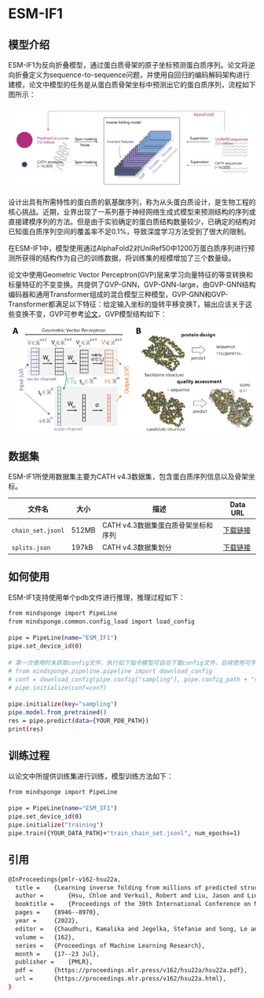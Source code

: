 # ESM-IF1

## 模型介绍

ESM-IF1为反向折叠模型，通过蛋白质骨架的原子坐标预测蛋白质序列。论文将逆向折叠定义为sequence-to-sequence问题，并使用自回归的编码解码架构进行建模，论文中模型的任务是从蛋白质骨架坐标中预测出它的蛋白质序列，流程如下图所示：

![ESM-IF1](../../docs/modelcards/illustration.png)

设计出具有所需特性的蛋白质的氨基酸序列，称为从头蛋白质设计，是生物工程的核心挑战。近期，业界出现了一系列基于神经网络生成式模型来预测结构的序列或直接建模序列的方法。但是由于实验确定的蛋白质结构数量较少，已确定的结构对已知蛋白质序列空间的覆盖率不足0.1%，导致深度学习方法受到了很大的限制。

在ESM-IF1中，模型使用通过AlphaFold2对UniRef50中1200万蛋白质序列进行预测所获得的结构作为自己的训练数据，将训练集的规模增加了三个数量级。

论文中使用Geometric Vector Perceptron(GVP)层来学习向量特征的等变转换和标量特征的不变变换。共提供了GVP-GNN，GVP-GNN-large，由GVP-GNN结构编码器和通用Transformer组成的混合模型三种模型，GVP-GNN和GVP-Transformer都满足以下特征：给定输入坐标的旋转平移变换T，输出应该关于这些变换不变，GVP可参考[论文](https://arxiv.org/abs/2009.01411)，GVP模型结构如下：

![GVP](../../docs/modelcards/GVP.PNG)

## 数据集

ESM-IF1所使用数据集主要为CATH v4.3数据集，包含蛋白质序列信息以及骨架坐标。

| 文件名            | 大小  | 描述                                | Data URL                                                    |
| ----------------- | ----- | ----------------------------------- | ------------------------------------------------------------ |
| `chain_set.jsonl` | 512MB | CATH v4.3数据集蛋白质骨架坐标和序列 | [下载链接](https://dl.fbaipublicfiles.com/fair-esm/data/cath4.3_topologysplit_202206/chain_set.jsonl) |
| `splits.json`     | 197kB | CATH v4.3数据集划分                 | [下载链接](https://dl.fbaipublicfiles.com/fair-esm/data/cath4.3_topologysplit_202206/splits.json) |

## 如何使用

ESM-IF1支持使用单个pdb文件进行推理，推理过程如下：

```bash
from mindsponge import PipeLine
from mindsponge.common.config_load import load_config

pipe = PipeLine(name="ESM_IF1")
pipe.set_device_id(0)

# 第一次使用时未获取config文件，执行如下指令模型可自动下载config文件，后续使用可手动修改所需内容
# from mindsponge.pipeline.pipeline import download_config
# conf = download_config(pipe.config["sampling"], pipe.config_path + "sampling.yaml")
# pipe.initialize(conf=conf)

pipe.initialize(key="sampling")
pipe.model.from_pretrained()
res = pipe.predict(data={YOUR_PDB_PATH})
print(res)
```

## 训练过程

以论文中所提供训练集进行训练，模型训练方法如下：

```bash
from mindsponge import PipeLine

pipe = PipeLine(name="ESM_IF1")
pipe.set_device_id(0)
pipe.initialize("training")
pipe.train({YOUR_DATA_PATH}+"train_chain_set.jsonl", num_epochs=1)
```

## 引用

```bash
@InProceedings{pmlr-v162-hsu22a,
  title = 	 {Learning inverse folding from millions of predicted structures},
  author =       {Hsu, Chloe and Verkuil, Robert and Liu, Jason and Lin, Zeming and Hie, Brian and Sercu, Tom and Lerer, Adam and Rives, Alexander},
  booktitle = 	 {Proceedings of the 39th International Conference on Machine Learning},
  pages = 	 {8946--8970},
  year = 	 {2022},
  editor = 	 {Chaudhuri, Kamalika and Jegelka, Stefanie and Song, Le and Szepesvari, Csaba and Niu, Gang and Sabato, Sivan},
  volume = 	 {162},
  series = 	 {Proceedings of Machine Learning Research},
  month = 	 {17--23 Jul},
  publisher =    {PMLR},
  pdf = 	 {https://proceedings.mlr.press/v162/hsu22a/hsu22a.pdf},
  url = 	 {https://proceedings.mlr.press/v162/hsu22a.html},
}
```
